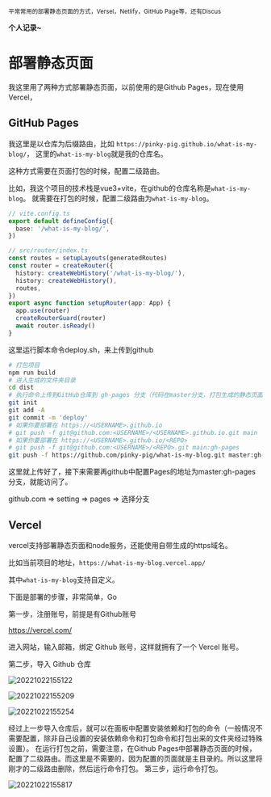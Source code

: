 <!-- <img src="https://gw.alipayobjects.com/zos/k/h5/hzL4LG.jpg" width=800/>   -->

<small>平常常用的部署静态页面的方式，Versel，Netlify，GitHub Page等，还有Discus</small>  

**个人记录~**  

# 部署静态页面

我这里用了两种方式部署静态页面，以前使用的是Github Pages，现在使用Vercel，
<!-- 个人强烈推荐Vercel。 -->

## GitHub Pages

我这里是以仓库为后缀路由，比如 `https://pinky-pig.github.io/what-is-my-blog/`，
这里的`what-is-my-blog`就是我的仓库名。

这种方式需要在页面打包的时候，配置二级路由。

比如，我这个项目的技术栈是vue3+vite，在github的仓库名称是`what-is-my-blog`。
就需要在打包的时候，配置二级路由为`what-is-my-blog`。

```ts
// vite.config.ts
export default defineConfig({
  base: '/what-is-my-blog/',
})
```

```ts
// src/router/index.ts
const routes = setupLayouts(generatedRoutes)
const router = createRouter({
  history: createWebHistory('/what-is-my-blog/'),
  history: createWebHistory(),
  routes,
})
export async function setupRouter(app: App) {
  app.use(router)
  createRouterGuard(router)
  await router.isReady()
}
```

这里运行脚本命令deploy.sh，来上传到github

```bash
# 打包项目
npm run build
# 进入生成的文件夹目录
cd dist
# 执行命令上传到GitHub仓库到 gh-pages 分支（代码在master分支，打包生成的静态页面在gh-pages分支）
git init
git add -A
git commit -m 'deploy'
# 如果你要部署在 https://<USERNAME>.github.io
# git push -f git@github.com:<USERNAME>/<USERNAME>.github.io.git main
# 如果你要部署在 https://<USERNAME>.github.io/<REPO>
# git push -f git@github.com:<USERNAME>/<REPO>.git main:gh-pages
git push -f https://github.com/pinky-pig/what-is-my-blog.git master:gh-pages
```

这里就上传好了，接下来需要再github中配置Pages的地址为master:gh-pages分支，就能访问了。

github.com => setting => pages => 选择分支

## Vercel

vercel支持部署静态页面和node服务，还能使用自带生成的https域名。

比如当前项目的地址，`https://what-is-my-blog.vercel.app/`

其中`what-is-my-blog`支持自定义。

下面是部署的步骤，非常简单，Go

第一步，注册账号，前提是有Github账号

https://vercel.com/

进入网站，输入邮箱，绑定 Github 账号，这样就拥有了一个 Vercel 账号。

第二步，导入 Github 仓库

![20221022155122](https://cdn.jsdelivr.net/gh/pinky-pig/pic-bed/images20221022155122.png)

![20221022155209](https://cdn.jsdelivr.net/gh/pinky-pig/pic-bed/images20221022155209.png)

![20221022155254](https://cdn.jsdelivr.net/gh/pinky-pig/pic-bed/images20221022155254.png)

经过上一步导入仓库后，就可以在面板中配置安装依赖和打包的命令（一般情况不需要配置，除非自己设置的安装依赖命令和打包命令和打包出来的文件夹经过特殊设置）。
在运行打包之前，需要注意，在Github Pages中部署静态页面的时候，配置了二级路由。而这里是不需要的，因为配置的页面就是主目录的。所以这里将刚才的二级路由删除，然后运行命令打包。
第三步，运行命令打包。

![20221022155817](https://cdn.jsdelivr.net/gh/pinky-pig/pic-bed/images20221022155817.png)
